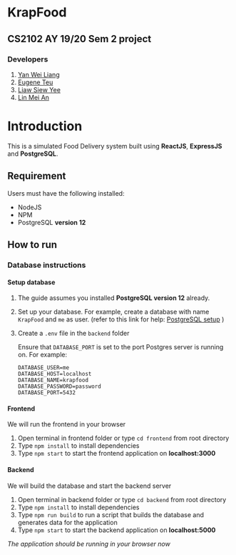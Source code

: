 # KrapFood
## CS2102 AY 19/20 Sem 2 project 
### Developers 
1. [Yan Wei Liang](https://github.com/uberSaiyan)
1. [Eugene Teu](https://github.com/EugeneTeu)
1. [Liaw Siew Yee](https://github.com/liawsy)
1. [Lin Mei An](https://github.com/hellopanda128)

# Introduction 
This is a simulated Food Delivery system built using **ReactJS**, **ExpressJS** and **PostgreSQL**.

## Requirement
Users must have the following installed: 
* NodeJS
* NPM
* PostgreSQL **version 12**

## How to run 

### Database instructions

#### Setup database
1. The guide assumes you installed **PostgreSQL version 12** already.
2. Set up your database. For example, create a database with name `KrapFood` and `me` as user.
   (refer to this link for help:
    [PostgreSQL setup](https://blog.logrocket.com/setting-up-a-restful-api-with-node-js-and-postgresql-d96d6fc892d8/) )
2. Create a `.env` file in the `backend` folder

      Ensure that `DATABASE_PORT` is set to the port Postgres server is running on.
      For example:
      ```
      DATABASE_USER=me
      DATABASE_HOST=localhost
      DATABASE_NAME=krapfood
      DATABASE_PASSWORD=password
      DATABASE_PORT=5432
      ```

#### Frontend
We will run the frontend in your browser
1. Open terminal in frontend folder or type `cd frontend` from root directory
2. Type `npm install` to install dependencies
3. Type `npm start` to start the frontend application on **localhost:3000**

#### Backend
We will build the database and start the backend server
1. Open terminal in backend folder or type `cd backend` from root directory 
2. Type `npm install` to install dependencies
3. Type `npm run build` to run a script that builds the database and generates data for the application
4. Type `npm start` to start the backend application on **localhost:5000**

*The application should be running in your browser now*
